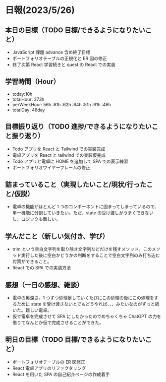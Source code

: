# 日報(2023/5/26)

## 本日の目標（TODO 目標/できるようになりたいこと）

- JavaScript 課題 advance 含め終了目標
- ポートフォリオテーブルの正規化と ER 図の修正
- 終了次第 React 学習続きと quest の React での実装

## 学習時間（Hour）

- today:10h
- totalHour: 373h
- perWeekHour: 56h :61h :62h :64h :51h :61h :46h
- totalDay: 46day

## 目標振り返り（TODO 進捗/できるようになりたいこと振り返り）

- Todo アプリを React と Tailwind での実装完成
- 電卓アプリを React と tailwind での実装仮完成
- Todo アプリと電卓に HOME を追加して SPA での表示練習
- ポートフォリオワイヤーフレームの修正

## 詰まっていること（実現したいこと/現状/行ったこと/仮説）

- 電卓の機能がほとんど 1 つのコンポーネントに固まってしまっているので、単一機能に分割していきたい。ただ、state の受け渡しがうまくできないし、ロジックも難しい。

## 学んだこと（新しい気付き、学び）

- trim という空白文字列を取り除き文字列などだけを残すメソッド。このメソッド実行した後に空白かどうかの判断をすることで空白文字列のみ打ち込む対策ができること。
- React での SPA での実装方法

## 感想（一日の感想、雑談）

- 電卓の奥深さ。1 つずつ処理足していくたびにこの処理の後にこの処理をするために state を受け渡さないとでもどうやれば、、、みたいなのがずっと続いた。難しい電卓。
- 仮で電卓を完成させて SPA にしたかったのでめちゃくちゃ ChatGPT の力を借りてなんとか仮で完成させることができた。

## 明日の目標（TODO 目標/できるようになりたいこと）

- ポートフォリオテーブルの ER 図修正
- React 電卓アプリのリファクタリング
- React を用いた SPA の自己紹介ページの作成着手
